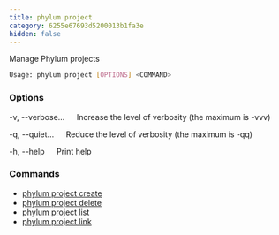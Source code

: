 ```yaml
---
title: phylum project
category: 6255e67693d5200013b1fa3e
hidden: false
---
```


Manage Phylum projects

```sh
Usage: phylum project [OPTIONS] <COMMAND>
```

### Options

-v, --verbose...
&emsp; Increase the level of verbosity (the maximum is -vvv)

-q, --quiet...
&emsp; Reduce the level of verbosity (the maximum is -qq)

-h, --help
&emsp; Print help

### Commands

* [phylum project create](./phylum_project_create)
* [phylum project delete](./phylum_project_delete)
* [phylum project list](./phylum_project_list)
* [phylum project link](./phylum_project_link)

